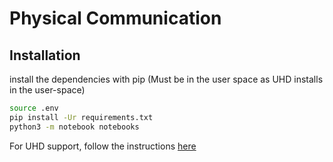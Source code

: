 # Physical Communication

## Installation

install the dependencies with pip (Must be in the user space as UHD installs in the user-space)
```bash
source .env
pip install -Ur requirements.txt
python3 -m notebook notebooks
```

For UHD support, follow the instructions [here](https://pysdr.org/content/usrp.html)
